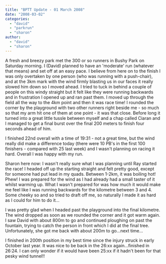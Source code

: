 ```yaml
---
title: "BPTT Update - 01 March 2008"
date: "2008-03-02"
categories: 
  - "david"
  - "parkrun"
  - "sharon"
author: 
  - "david"
  - "sharon"
---
```


A fresh and breezy park met the 300 or so runners in Bushy Park on Saturday morning. I (David) planned to have an 'moderate' run (whatever that means) and set off at an easy pace. I believe from here on to the finish I was only overtaken by one person (who was running with a push-chair), and at the 3km mark with the wind firmly blasting us in our faces it really slowed him down so I moved ahead. I tried to tuck in behind a couple of people on this windy straight but it felt like they were running backwards and in frustration I opened up and ran past them. I moved up through the field all the way to the 4km point and then it was race time! I rounded the corner by the playground with two other runners right beside me - so much so that my arm hit one of them at one point - it was that close. Before long it turned into a great little tussle between myself and a chap called Ciaran and I managed to get a final burst over the final 200 meters to finish four seconds ahead of him.

I finished 22nd overall with a time of 19:31 - not a great time, but the wind really did make a difference today (there were 10 PB's in the first 100 finishers - compared with 25 last week) and I wasn't planning on racing it hard. Overall I was happy with my run.

Sharon here now: I wasn't really sure what I was planning until Ray started the race! I headed off up the starting straight and felt pretty good, except for someone had put lead in my quads. Between 1-2km, it was boiling hot! Phew! I was prepared for the wind as I had already had a small taster of it whilst warming up. What I wasn't prepared for was how much it would make me feel like I was running backwards for the kilometre between 3 and 4. Some cheeky so and so tried to draft off me, so naturally I made it as hard as I could for him to do it...

I was pretty glad when I headed past the playground into the final kilometre. The wind dropped as soon as we rounded the corner and it got warm again. I saw David with about 800m to go and continued ploughing on past the fountain, trying to catch the person in front which I did at the final tree. Unfortunately, she got me back with about 200m to go...next time...

I finished in 200th position in my best time since the injury struck in early October last year. It was nice to be back in the 26:xx again...finished in 26:24. I can only wonder if it would have been 25:xx if it hadn't been for that pesky wind tunnel!!
